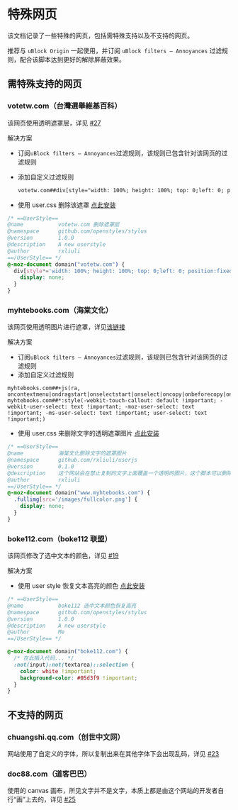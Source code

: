 # 特殊网页

该文档记录了一些特殊的网页，包括需特殊支持以及不支持的网页。

推荐与 `uBlock Origin` 一起使用，并订阅 `uBlock filters – Annoyances` 过滤规则，配合该脚本达到更好的解除屏蔽效果。

## 需特殊支持的网页

### votetw.com（台灣選舉維基百科）

该网页使用透明遮罩层，详见 [#27](https://github.com/rxliuli/userjs/issues/27)

解决方案

- 订阅`uBlock filters – Annoyances`过滤规则，该规则已包含针对该网页的过滤规则
- 添加自定义过滤规则

  ```txt
  votetw.com##div[style="width: 100%; height: 100%; top: 0;left: 0; position:fixed; z-index: 255;"]
  ```

- 使用 user.css 删除该遮罩 [点此安装](https://github.com/rxliuli/userjs/blob/master/packages/usercss/%E5%88%A0%E9%99%A4%E5%8F%B0%E7%81%A3%E9%81%B8%E8%88%89%E7%B6%AD%E5%9F%BA%E7%99%BE%E7%A7%91%E7%9A%84%E9%80%8F%E6%98%8E%E9%81%AE%E7%BD%A9.user.css)

```css
/* ==UserStyle==
@name           votetw.com 删除遮罩层
@namespace      github.com/openstyles/stylus
@version        1.0.0
@description    A new userstyle
@author         rxliuli
==/UserStyle== */
@-moz-document domain("votetw.com") {
  div[style*='width: 100%; height: 100%; top: 0;left: 0; position:fixed; z-index: 255;'] {
    display: none;
  }
}
```

### myhtebooks.com（海棠文化）

该网页使用透明图片进行遮罩，详见[该链接](https://greasyfork.org/zh-CN/scripts/391193-%E8%A7%A3%E9%99%A4%E7%BD%91%E9%A1%B5%E9%99%90%E5%88%B6/discussions/89917#comment-214785)

解决方案

- 订阅`uBlock filters – Annoyances`过滤规则，该规则已包含针对该网页的过滤规则
- 添加自定义过滤规则

```ubo
myhtebooks.com##+js(ra, oncontextmenu|ondragstart|onselectstart|onselect|oncopy|onbeforecopy|onkeydown|onunload)
myhtebooks.com##*:style(-webkit-touch-callout: default !important; -webkit-user-select: text !important; -moz-user-select: text !important; -ms-user-select: text !important; user-select: text !important;)
```

- 使用 user.css 来删除文字的透明遮罩图片 [点此安装](https://github.com/rxliuli/userjs/blob/master/packages/usercss/%E6%B5%B7%E6%A3%A0%E6%96%87%E5%8C%96%E5%88%A0%E9%99%A4%E6%96%87%E5%AD%97%E7%9A%84%E9%81%AE%E7%BD%A9%E5%9B%BE%E7%89%87.user.css)

```css
/* ==UserStyle==
@name           海棠文化删除文字的遮罩图片
@namespace      github.com/rxliuli/userjs
@version        0.1.0
@description    这个网站会在禁止复制的文字上面覆盖一个透明的图片，这个脚本可以删除掉它
@author         rxliuli
==/UserStyle== */
@-moz-document domain("www.myhtebooks.com") {
  .fullimg[src='/images/fullcolor.png'] {
    display: none;
  }
}
```

### boke112.com（boke112 联盟）

该网页修改了选中文本的颜色，详见 [#19](https://github.com/rxliuli/userjs/issues/19)

解决方案

- 使用 user style 恢复文本高亮的颜色 [点此安装](https://github.com/rxliuli/userjs/blob/master/packages/usercss/boke112%20%E9%80%89%E4%B8%AD%E6%96%87%E6%9C%AC%E9%A2%9C%E8%89%B2%E6%81%A2%E5%A4%8D%E9%AB%98%E4%BA%AE.user.css)

```css
/* ==UserStyle==
@name           boke112 选中文本颜色恢复高亮
@namespace      github.com/openstyles/stylus
@version        1.0.0
@description    A new userstyle
@author         Me
==/UserStyle== */

@-moz-document domain("boke112.com") {
  /* 在此插入代码... */
  :not(input):not(textarea)::selection {
    color: white !important;
    background-color: #05d3f9 !important;
  }
}
```

## 不支持的网页

### chuangshi.qq.com（创世中文网）

网站使用了自定义的字体，所以复制出来在其他字体下会出现乱码，详见 [#23](https://github.com/rxliuli/userjs/issues/23)

### doc88.com（道客巴巴）

使用的 canvas 画布，所见文字并不是文字，本质上都是由这个网站的开发者自行“画”上去的，详见 [#25](https://github.com/rxliuli/userjs/issues/25)
